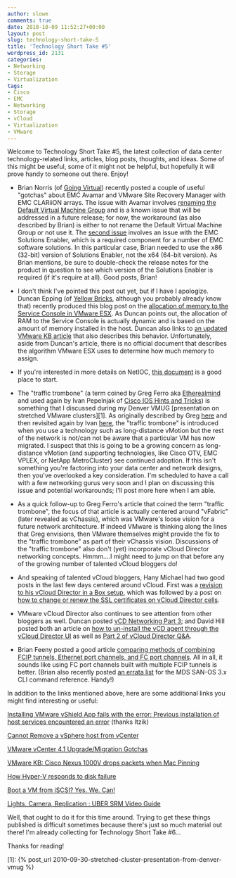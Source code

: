 ```yaml
---
author: slowe
comments: true
date: 2010-10-09 11:52:27+00:00
layout: post
slug: technology-short-take-5
title: 'Technology Short Take #5'
wordpress_id: 2131
categories:
- Networking
- Storage
- Virtualization
tags:
- Cisco
- EMC
- Networking
- Storage
- vCloud
- Virtualization
- VMware
---
```


Welcome to Technology Short Take #5, the latest collection of data center technology-related links, articles, blog posts, thoughts, and ideas. Some of this might be useful, some of it might not be helpful, but hopefully it will prove handy to someone out there. Enjoy!

* Brian Norris (of [Going Virtual](http://goingvirtual.wordpress.com)) recently posted a couple of useful "gotchas" about EMC Avamar and VMware Site Recovery Manager with EMC CLARiiON arrays. The issue with Avamar involves [renaming the Default Virtual Machine Group](http://goingvirtual.wordpress.com/2010/10/06/emc-avamar-default-virtual-machine-group-rename-issue/) and is a known issue that will be addressed in a future release; for now, the workaround (as also described by Brian) is either to not rename the Default Virtual Machine Group or not use it. The [second issue](http://goingvirtual.wordpress.com/2010/09/29/vmware-site-recovery-manager-with-clariion-gotcha/) involves an issue with the EMC Solutions Enabler, which is a required component for a number of EMC software solutions. In this particular case, Brian needed to use the x86 (32-bit) version of Solutions Enabler, not the x64 (64-bit version). As Brian mentions, be sure to double-check the release notes for the product in question to see which version of the Solutions Enabler is required (if it's require at all). Good posts, Brian!

* I don't think I've pointed this post out yet, but if I have I apologize. Duncan Epping (of [Yellow Bricks](http://www.yellow-bricks.com), although you probably already know that) recently produced this blog post on the [allocation of memory to the Service Console in VMware ESX](http://www.yellow-bricks.com/2010/09/21/service-console-memory-a-common-misunderstanding-esx-4-0/). As Duncan points out, the allocation of RAM to the Service Console is actually dynamic and is based on the amount of memory installed in the host. Duncan also links to [an updated VMware KB article](http://kb.vmware.com/kb/1003501) that also describes this behavior. Unfortunately, aside from Duncan's article, there is no official document that describes the algorithm VMware ESX uses to determine how much memory to assign.

* If you're interested in more details on NetIOC, [this document](http://www.vmware.com/resources/techresources/10119) is a good place to start.

* The "traffic trombone" (a term coined by Greg Ferro aka [Etherealmind](http://etherealmind.com) and used again by Ivan Pepelnjak of [Cisco IOS Hints and Tricks](http://blog.ioshints.info)) is something that I discussed during my Denver VMUG [presentation on stretched VMware clusters][1]. As originally described by Greg [here](http://etherealmind.com/vmware-vfabric-data-centre-network-design/) and then revisited again by Ivan [here](http://blog.ioshints.info/2010/09/long-distance-vmotion-and-traffic.html), the "traffic trombone" is introduced when you use a technology such as long-distance vMotion but the rest of the network is not/can not be aware that a particular VM has now migrated. I suspect that this is going to be a growing concern as long-distance vMotion (and supporting technologies, like Cisco OTV, EMC VPLEX, or NetApp MetroCluster) see continued adoption. If this isn't something you're factoring into your data center and network designs, then you've overlooked a key consideration. I'm scheduled to have a call with a few networking gurus very soon and I plan on discussing this issue and potential workarounds; I'll post more here when I am able.

* As a quick follow-up to Greg Ferro's article that coined the term "traffic trombone", the focus of that article is actually centered around "vFabric" (later revealed as vChassis), which was VMware's loose vision for a future network architecture. If indeed VMware is thinking along the lines that Greg envisions, then VMware themselves might provide the fix to the "traffic trombone" as part of their vChassis vision. Discussions of the "traffic trombone" also don't (yet) incorporate vCloud Director networking concepts. Hmmm....I might need to jump on that before any of the growing number of talented vCloud bloggers do!

* And speaking of talented vCloud bloggers, Hany Michael had two good posts in the last few days centered around vCloud. First was a [revision to his vCloud Director in a Box setup](http://www.hypervizor.com/2010/10/advanced-guide-vmware-vcloud-director-in-a-box-works-on-4gb-laptops/), which was followed by a post on [how to change or renew the SSL certificates on vCloud Director cells](http://www.hypervizor.com/2010/10/changingrenewing-your-ssl-certificates-on-vcloud-director-cells/).

* VMware vCloud Director also continues to see attention from other bloggers as well. Duncan posted [vCD Networking Part 3](http://www.yellow-bricks.com/2010/10/06/vcd---networking-part-3--use-case-2/); and David Hill posted both an article on [how to un-install the vCD agent through the vCloud Director UI](http://www.virtual-blog.com/2010/10/howto-un-install-the-vcd-agent-through-vcloud-director-ui/) as well as [Part 2 of vCloud Director Q&A](http://www.virtual-blog.com/2010/10/vmware-vcloud-director-qa-part-2/).

* Brian Feeny posted a good article [comparing methods of combining FCIP tunnels, Ethernet port channels, and FC port channels](http://www.feeny.org/?p=510). All in all, it sounds like using FC port channels built with multiple FCIP tunnels is better. (Brian also recently posted [an errata list](http://www.feeny.org/?page_id=87) for the MDS SAN-OS 3.x CLI command reference. Handy!)

In addition to the links mentioned above, here are some additional links you might find interesting or useful:

[Installing VMware vShield App fails with the error: Previous installation of host services encountered an error](http://kb.vmware.com/kb/1028003) (thanks Itzik)  

[Cannot Remove a vSphere host from vCenter](http://ict-freak.nl/2010/10/06/cannot-remove-a-vsphere-host-from-vcenter/)  

[VMware vCenter 4.1 Upgrade/Migration Gotchas](http://jeremywaldrop.wordpress.com/2010/10/05/vmware-vcenter-4-1-upgrademigration-gotchas/)  

[VMware KB: Cisco Nexus 1000V drops packets when Mac Pinning](http://kb.vmware.com/kb/1027731)  

[How Hyper-V responds to disk failure](http://blogs.msdn.com/b/virtual_pc_guy/archive/2010/10/07/how-hyper-v-responds-to-disk-failure.aspx)  

[Boot a VM from iSCSI? Yes. We. Can!](http://vinternals.com/2010/10/boot-a-vm-from-iscsi-yes-we-can/)  

[Lights, Camera, Replication : UBER SRM Video Guide](http://nickapedia.com/2010/10/07/lights-camera-replication-uber-srm-video-guide/)

Well, that ought to do it for this time around. Trying to get these things published is difficult sometimes because there's just so much material out there! I'm already collecting for Technology Short Take #6...

Thanks for reading!

[1]: {% post_url 2010-09-30-stretched-cluster-presentation-from-denver-vmug %}
